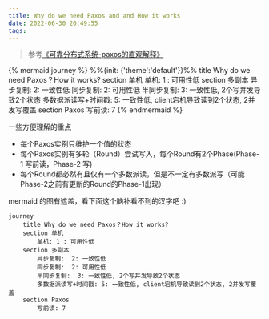 ```yaml
---
title: Why do we need Paxos and and How it works
date: 2022-06-30 20:49:55
tags:
---
```


> 参考[《可靠分布式系统-paxos的直观解释》](https://blog.openacid.com/algo/paxos/)


{% mermaid journey %}
%%{init: {'theme':'default'}}%%
	title Why do we need Paxos？How it works?
	section 单机
		单机: 1 : 可用性低
	section 多副本
		异步复制:  2: 一致性低
		同步复制:  2: 可用性低
		半同步复制:  3: 一致性低, 2个写并发导致2个状态
		多数据派读写+时间戳: 5: 一致性低, client宕机导致读到2个状态, 2并发写覆盖
	section Paxos
		写前读: 7
{% endmermaid %}

<!-- more -->
一些方便理解的重点
* 每个Paxos实例只维护一个值的状态
* 每个Paxos实例有多轮（Round）尝试写入，每个Round有2个Phase(Phase-1 写前读，Phase-2 写)
* 每个Round都必然有且仅有一个多数派读，但是不一定有多数派写（可能Phase-2之前有更新的Round的Phase-1出现）

mermaid 的图有遮盖，看下面这个脑补看不到的汉字吧 :)

```mermaid
journey
	title Why do we need Paxos？How it works?
	section 单机
		单机: 1 : 可用性低
	section 多副本
		异步复制:  2: 一致性低
		同步复制:  2: 可用性低
		半同步复制:  3: 一致性低, 2个写并发导致2个状态
		多数据派读写+时间戳: 5: 一致性低, client宕机导致读到2个状态, 2并发写覆盖
	section Paxos
		写前读: 7
```



